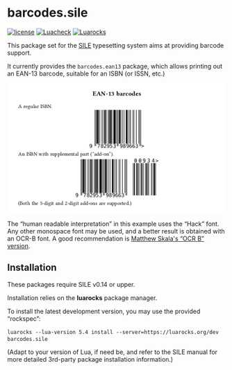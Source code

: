 # barcodes.sile

[![license](https://img.shields.io/github/license/Omikhleia/barcodes.sile)](LICENSE)
[![Luacheck](https://img.shields.io/github/workflow/status/Omikhleia/barcodes.sile/Luacheck?label=Luacheck&logo=Lua)](https://github.com/Omikhleia/barcodes.sile/actions?workflow=Luacheck)
[![Luarocks](https://img.shields.io/luarocks/v/Omikhleia/barcodes.sile?label=Luarocks&logo=Lua)](https://luarocks.org/modules/Omikhleia/barcodes.sile)

This package set for the [SILE](https://github.com/sile-typesetter/sile) typesetting
system aims at providing barcode support.

It currently provides the `barcodes.ean13` package, which allows printing out an EAN-13
barcode, suitable for an ISBN (or ISSN, etc.)

![EAN-13 barcodes](ean13.png "ISBN examples")

The “human readable interpretation” in this example uses the “Hack” font. Any other
monospace font may be used, and a better result is obtained with an OCR-B font.
A good recommendation is [Matthew Skala's “OCR B” version](https://tsukurimashou.osdn.jp/ocr.php.en).

## Installation

These packages require SILE v0.14 or upper.

Installation relies on the **luarocks** package manager.

To install the latest development version, you may use the provided “rockspec”:

```
luarocks --lua-version 5.4 install --server=https://luarocks.org/dev barcodes.sile
```

(Adapt to your version of Lua, if need be, and refer to the SILE manual for more
detailed 3rd-party package installation information.)
